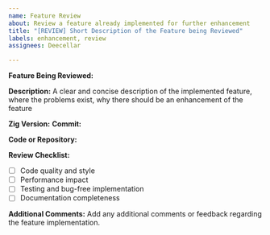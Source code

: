 ```yaml
---
name: Feature Review
about: Review a feature already implemented for further enhancement
title: "[REVIEW] Short Description of the Feature being Reviewed"
labels: enhancement, review
assignees: Deecellar

---
```


**Feature Being Reviewed:**
<!-- Specify the feature or enhancement being reviewed -->

**Description:**
A clear and concise description of the implemented feature, where the problems exist, why there should be an enhancement of the feature

**Zig Version:** <!-- Specify the version of Zig in which the feature is being reviewed -->
**Commit:** <!-- Specify the commit hash or ID of the feature implementation -->

**Code or Repository:**
<!-- Provide a code snippet or a link to the repository as support evidence (if possible) -->

**Review Checklist:**
- [ ] Code quality and style
- [ ] Performance impact
- [ ] Testing and bug-free implementation
- [ ] Documentation completeness

**Additional Comments:**
Add any additional comments or feedback regarding the feature implementation.
